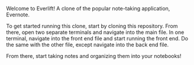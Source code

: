 Welcome to Everlift! A clone of the popular note-taking application, Evernote. 

To get started running this clone, start by cloning this repository. From there, open two separate terminals and navigate into the main file.
In one terminal, navigate into the front end file and start running the front end. Do the same with the other file, except navigate into the back
end file.

From there, start taking notes and organizing them into your notebooks!

